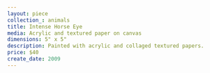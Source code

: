 ```yaml
---
layout: piece
collection_: animals
title: Intense Horse Eye
media: Acrylic and textured paper on canvas
dimensions: 5" x 5"
description: Painted with acrylic and collaged textured papers.
price: $40
create_date: 2009
---
```

